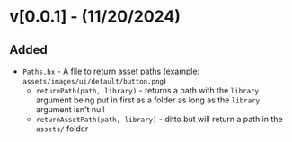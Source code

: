 # v[0.0.1] - (11/20/2024)
## Added
- `Paths.hx` - A file to return asset paths (example: `assets/images/ui/default/button.png`)
  - `returnPath(path, library)` - returns a path with the `library` argument being put in first as a folder as long as the `library` argument isn't null
  - `returnAssetPath(path, library)` - ditto but will return a path in the `assets/` folder